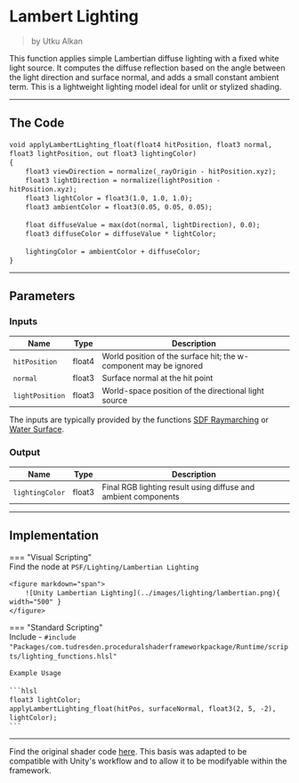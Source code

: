 <div class="container">
    <h1 class="main-heading">Lambert Lighting</h1>
    <blockquote class="author">by Utku Alkan</blockquote>
</div>

This function applies simple Lambertian diffuse lighting with a fixed white light source. It computes the diffuse reflection based on the angle between the light direction and surface normal, and adds a small constant ambient term. This is a lightweight lighting model ideal for unlit or stylized shading.

---

## The Code
```hlsl
void applyLambertLighting_float(float4 hitPosition, float3 normal, float3 lightPosition, out float3 lightingColor)
{
    float3 viewDirection = normalize(_rayOrigin - hitPosition.xyz);
    float3 lightDirection = normalize(lightPosition - hitPosition.xyz);
    float3 lightColor = float3(1.0, 1.0, 1.0);
    float3 ambientColor = float3(0.05, 0.05, 0.05);

    float diffuseValue = max(dot(normal, lightDirection), 0.0);
    float3 diffuseColor = diffuseValue * lightColor;

    lightingColor = ambientColor + diffuseColor;
}
```

---

## Parameters

### Inputs

| Name            | Type     | Description |
|-----------------|----------|-------------|
| `hitPosition`   | float4   | World position of the surface hit; the w-component may be ignored |
| `normal`        | float3   | Surface normal at the hit point |
| `lightPosition` | float3   | World-space position of the directional light source |

The inputs are typically provided by the functions [SDF Raymarching](../sdfs/raymarching.md) or [Water Surface](../water/waterSurface.md).

### Output
| Name            | Type     | Description |
|-----------------|----------|-------------|
| `lightingColor`   | float3   | Final RGB lighting result using diffuse and ambient components |

---

## Implementation

=== "Visual Scripting"  
    Find the node at ```PSF/Lighting/Lambertian Lighting```

    <figure markdown="span">
        ![Unity Lambertian Lighting](../images/lighting/lambertian.png){ width="500" }
    </figure>

=== "Standard Scripting"  
    Include - ```#include "Packages/com.tudresden.proceduralshaderframeworkpackage/Runtime/scripts/lighting_functions.hlsl"```

    Example Usage

    ```hlsl
    float3 lightColor;
    applyLambertLighting_float(hitPos, surfaceNormal, float3(2, 5, -2), lightColor);
    ```

---

Find the original shader code [here](../../../shaders/lighting/lighting_functions.md). This basis was adapted to be compatible with Unity's workflow and to allow it to be modifyable within the framework.